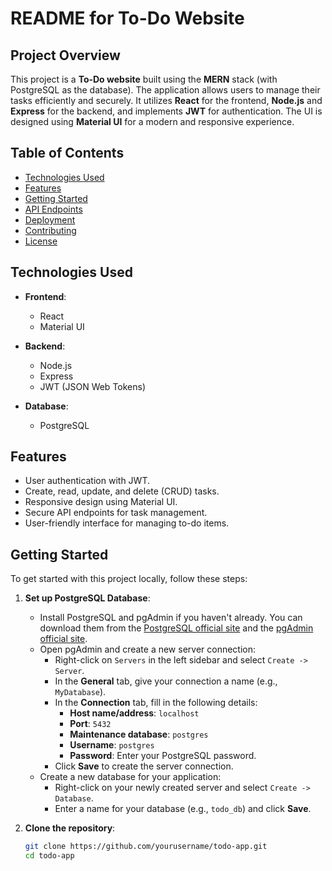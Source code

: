 # README for To-Do Website

## Project Overview

This project is a **To-Do website** built using the **MERN** stack (with PostgreSQL as the database). The application allows users to manage their tasks efficiently and securely. It utilizes **React** for the frontend, **Node.js** and **Express** for the backend, and implements **JWT** for authentication. The UI is designed using **Material UI** for a modern and responsive experience.

## Table of Contents

- [Technologies Used](#technologies-used)
- [Features](#features)
- [Getting Started](#getting-started)
- [API Endpoints](#api-endpoints)
- [Deployment](#deployment)
- [Contributing](#contributing)
- [License](#license)

## Technologies Used

- **Frontend**:
  - React
  - Material UI

- **Backend**:
  - Node.js
  - Express
  - JWT (JSON Web Tokens)

- **Database**:
  - PostgreSQL

## Features

- User authentication with JWT.
- Create, read, update, and delete (CRUD) tasks.
- Responsive design using Material UI.
- Secure API endpoints for task management.
- User-friendly interface for managing to-do items.

## Getting Started

To get started with this project locally, follow these steps:

1. **Set up PostgreSQL Database**:
   - Install PostgreSQL and pgAdmin if you haven't already. You can download them from the [PostgreSQL official site](https://www.postgresql.org/download/) and the [pgAdmin official site](https://www.pgadmin.org/download/).
   - Open pgAdmin and create a new server connection:
     - Right-click on `Servers` in the left sidebar and select `Create -> Server`.
     - In the **General** tab, give your connection a name (e.g., `MyDatabase`).
     - In the **Connection** tab, fill in the following details:
       - **Host name/address**: `localhost`
       - **Port**: `5432`
       - **Maintenance database**: `postgres`
       - **Username**: `postgres`
       - **Password**: Enter your PostgreSQL password.
     - Click **Save** to create the server connection.
   - Create a new database for your application:
     - Right-click on your newly created server and select `Create -> Database`.
     - Enter a name for your database (e.g., `todo_db`) and click **Save**.

2. **Clone the repository**:
   ```bash
   git clone https://github.com/yourusername/todo-app.git
   cd todo-app
